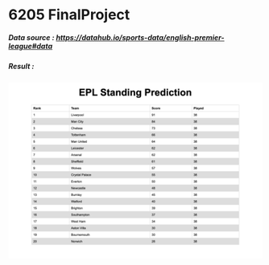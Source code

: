 # 6205 FinalProject



##### Data source : https://datahub.io/sports-data/english-premier-league#data 

##### Result :
![Result Image](/Result.png)
